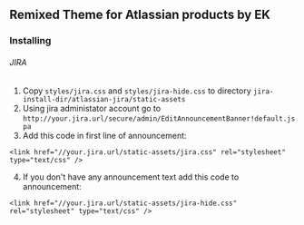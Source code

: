 ## Remixed Theme for Atlassian products by EK

### Installing

###### JIRA

1. Copy `styles/jira.css` and `styles/jira-hide.css` to directory `jira-install-dir/atlassian-jira/static-assets`
2. Using jira administator account go to `http://your.jira.url/secure/admin/EditAnnouncementBanner!default.jspa`
3. Add this code in first line of announcement:
```
<link href="//your.jira.url/static-assets/jira.css" rel="stylesheet" type="text/css" />
```
4. If you don't have any announcement text add this code to announcement:
```
<link href="//your.jira.url/static-assets/jira-hide.css" rel="stylesheet" type="text/css" />
```
